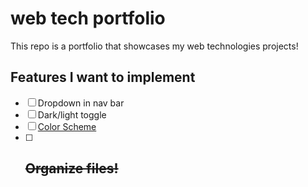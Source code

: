 # web tech portfolio
This repo is a portfolio that showcases my web technologies projects!
## Features I want to implement
- [ ] Dropdown in nav bar
- [ ] Dark/light toggle
- [ ] <a href="https://www.w3schools.com/css/css_colors.asp" target="_blank">Color Scheme</a>
- [ ] ## ~~Organize files!~~